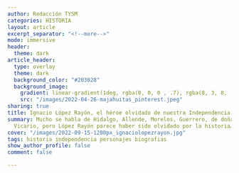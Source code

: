 ```yaml
---
author: Redacción TYSM
categories: HISTORIA
layout: article
excerpt_separator: "<!--more-->"
mode: immersive
header:
  theme: dark
article_header:
  type: overlay
  theme: dark
  background_color: "#203028"
  background_image:
    gradient: linear-gradient(1deg, rgba(0, 0, 0 , .7), rgba(8, 3, 8, .9))
    src: "/images/2022-04-26-majahuitas_pinterest.jpeg"
sharing: true
title: Ignacio López Rayón, el héroe olvidado de nuestra Independencia
summary: Mucho se habla de Hidalgo, Allende, Morelos, Guerrero, de doña Josefa y Leona
  Vicario, pero López Rayón parece haber sido olvidado por la historia…
cover: "/images/2022-09-15-1280px_ignaciolopezrayon.jpg"
tags: historia independencia personajes biografias
show_author_profile: false
comment: false

---
```

